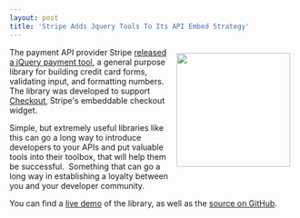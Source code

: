 ```yaml
---
layout: post
title: 'Stripe Adds Jquery Tools To Its API Embed Strategy'
---
```

<p><img style="padding: 10px;" src="https://s3.amazonaws.com/kinlane-productions/api-evangelist/stripe/stripe-checkout-widget.png" alt="" width="200" align="right" /></p>
<p>The payment API provider Stripe <a href="https://stripe.com/blog/jquery-payment">released a jQuery payment tool</a>, a general purpose library for building credit card forms, validating input, and formatting numbers. The library was developed to support <a href="https://stripe.com/blog/stripe-checkout">Checkout</a>, Stripe's embeddable checkout widget.</p>
<p>Simple, but extremely useful libraries like this can go a long way to introduce developers to your APIs and put valuable tools into their toolbox, that will help them be successful. &nbsp;Something that can go a long way in establishing a loyalty between you and your developer community.</p>
<p>You can find a <a href="http://stripe.github.com/jquery.payment/example/">live demo</a> of the library, as well as the <a href="https://github.com/stripe/jquery.payment">source on GitHub</a>.</p>